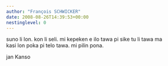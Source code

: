 ```yaml
---
author: "François SCHWICKER"
date: 2008-08-26T14:39:53+00:00
nestinglevel: 0
---
```

suno li lon. kon li seli. mi kepeken e ilo tawa pi sike tu li tawa ma  
kasi lon poka pi telo tawa. mi pilin pona.  
  
jan Kanso